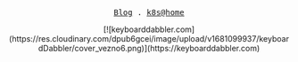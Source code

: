 <!--
**KeyboardDabbler/keyboardDabbler** is a ✨ _special_ ✨ repository because its `README.md` (this file) appears on your GitHub profile.

Here are some ideas to get you started:

- 🔭 I’m currently working on ...
- 🌱 I’m currently learning ...
- 👯 I’m looking to collaborate on ...
- 🤔 I’m looking for help with ...
- 💬 Ask me about ...
- 📫 How to reach me: ...
- 😄 Pronouns: ...
- ⚡ Fun fact: ...
-->

<p align="center">
  <samp>
    <a href="https://www.keyboarddabbler.com">Blog</a> .
    <a href="https://github.com/KeyboardDabbler/pythonesque-cluster">k8s@home</a>
  </samp>
</p>

<div align="center">
  [![keyboarddabbler.com](https://res.cloudinary.com/dpub6gcei/image/upload/v1681099937/keyboardDabbler/cover_vezno6.png)](https://keyboarddabbler.com)
</div>